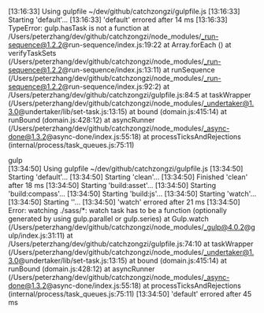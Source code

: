 [13:16:33] Using gulpfile ~/dev/github/catchzongzi/gulpfile.js
[13:16:33] Starting 'default'...
[13:16:33] 'default' errored after 14 ms
[13:16:33] TypeError: gulp.hasTask is not a function
    at /Users/peterzhang/dev/github/catchzongzi/node_modules/_run-sequence@1.2.2@run-sequence/index.js:19:22
    at Array.forEach (<anonymous>)
    at verifyTaskSets (/Users/peterzhang/dev/github/catchzongzi/node_modules/_run-sequence@1.2.2@run-sequence/index.js:13:11)
    at runSequence (/Users/peterzhang/dev/github/catchzongzi/node_modules/_run-sequence@1.2.2@run-sequence/index.js:92:2)
    at /Users/peterzhang/dev/github/catchzongzi/gulpfile.js:84:5
    at taskWrapper (/Users/peterzhang/dev/github/catchzongzi/node_modules/_undertaker@1.3.0@undertaker/lib/set-task.js:13:15)
    at bound (domain.js:415:14)
    at runBound (domain.js:428:12)
    at asyncRunner (/Users/peterzhang/dev/github/catchzongzi/node_modules/_async-done@1.3.2@async-done/index.js:55:18)
    at processTicksAndRejections (internal/process/task_queues.js:75:11)


gulp        
[13:34:50] Using gulpfile ~/dev/github/catchzongzi/gulpfile.js
[13:34:50] Starting 'default'...
[13:34:50] Starting 'clean'...
[13:34:50] Finished 'clean' after 18 ms
[13:34:50] Starting 'build:asset'...
[13:34:50] Starting 'build:compass'...
[13:34:50] Starting 'build:js'...
[13:34:50] Starting 'watch'...
[13:34:50] Starting '<anonymous>'...
[13:34:50] 'watch' errored after 21 ms
[13:34:50] Error: watching ./sass/*: watch task has to be a function (optionally generated by using gulp.parallel or gulp.series)
    at Gulp.watch (/Users/peterzhang/dev/github/catchzongzi/node_modules/_gulp@4.0.2@gulp/index.js:31:11)
    at /Users/peterzhang/dev/github/catchzongzi/gulpfile.js:74:10
    at taskWrapper (/Users/peterzhang/dev/github/catchzongzi/node_modules/_undertaker@1.3.0@undertaker/lib/set-task.js:13:15)
    at bound (domain.js:415:14)
    at runBound (domain.js:428:12)
    at asyncRunner (/Users/peterzhang/dev/github/catchzongzi/node_modules/_async-done@1.3.2@async-done/index.js:55:18)
    at processTicksAndRejections (internal/process/task_queues.js:75:11)
[13:34:50] 'default' errored after 45 ms
